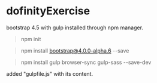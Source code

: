 # dofinityExercise

bootstrap 4.5 with gulp installed through npm manager.

> npm init

> npm install bootstrap@4.0.0-alpha.6 --save

> npm install gulp browser-sync gulp-sass --save-dev

added "gulpfile.js" with its content.






